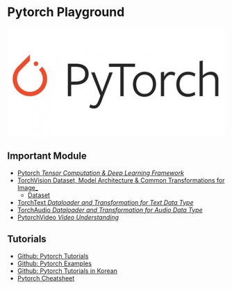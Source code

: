 # Pytorch Playground

<p align="center">
  <img width="500" height="250" src="pytorch.jpeg">
</p>  

## Important Module
- [Pytorch _Tensor Computation & Deep Learning Framework_](https://github.com/pytorch/pytorch)
- [TorchVision Dataset, Model Architecture & Common Transformations for Image_](https://github.com/pytorch/vision)
  - [Dataset](https://pytorch.org/vision/stable/datasets.html) 
- [TorchText _Dataloader and Transformation for Text Data Type_](https://github.com/pytorch/text)
- [TorchAudio _Dataloader and Transformation for Audio Data Type_](https://github.com/pytorch/audio)
- [PytorchVideo _Video Understanding_ ](https://github.com/facebookresearch/pytorchvideo)


## Tutorials 
- [Github: Pytorch Tutorials](https://github.com/pytorch/tutorials)
- [Github: Pytorch Examples](https://github.com/pytorch/examples)
- [Github: Pytorch Tutorials in Korean](https://github.com/9bow/PyTorch-tutorials-kr)
- [Pytorch Cheatsheet](https://tutorials.pytorch.kr/beginner/ptcheat.html)
